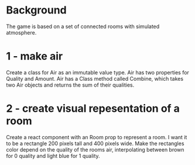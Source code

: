 
# Background
The game is based on a set of connected rooms with simulated atmosphere.

# 1 - make air 

Create a class for Air as an immutable value type. Air has two properties for Quality and Amount. Air has a Class method called Combine, which takes two Air objects and returns the sum of their qualities.

# 2 - create visual repesentation of a room

Create a react component with an Room prop to represent a room. I want it to be a rectangle 200 pixels tall and 400 pixels wide. Make the rectangles color depend on the quality of the rooms air, interpolating between brown for 0 quality and light blue for 1 quality.